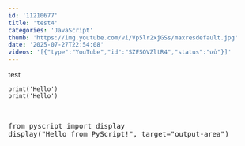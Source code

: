 ```yaml
---
id: '11210677'
title: 'test4'
categories: 'JavaScript'
thumb: 'https://img.youtube.com/vi/Vp5lr2xjGSs/maxresdefault.jpg'
date: '2025-07-27T22:54:08'
videos: '[{"type":"YouTube","id":"SZFSOVZltR4","status":"ចប់"}]'
---
```

<p>test</p>

<pre>
<code>print('Hello') 
print('Hello')
</code>
</pre>

<div id="output-area"></div>

<pre>
<py-script>
from pyscript import display 
display("Hello from PyScript!", target="output-area") 
</py-script>
</pre>
